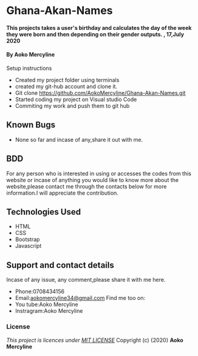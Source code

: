 # Ghana-Akan-Names
#### This projects takes a user's birthday and calculates the day of the week they were born and then depending on their gender outputs. , 17,July 2020
#### By **Aoko Mercyline**
Setup instructions
* Created my project folder using terminals
* created my git-hub account and clone it.
* Git clone https://github.com/AokoMercyline/Ghana-Akan-Names.git
* Started coding my project on Visual studio Code
* Commiting my work and push them to git hub
## Known Bugs
* None so far and incase of any,share it out with me.
## BDD
For any person who is interested in using or accesses the codes from this website or incase of anything you would like to know more about the website,please contact me through the contacts below for more information.I will appreciate the contribution.
## Technologies Used
* HTML
* CSS
* Bootstrap
* Javascript
## Support and contact details
Incase of any issue, any comment,please share it with me here.
* Phone:0708434156
* Email:aokomercyline34@gmail.com
Find me too on:
* You tube:Aoko Mercyline
* Instragram:Aoko Mercyline
### License
*This project is licences under <a href="https://opensource.org/licenses/MIT"> MIT LICENSE</a>*
Copyright (c) {2020} **Aoko Mercyline**